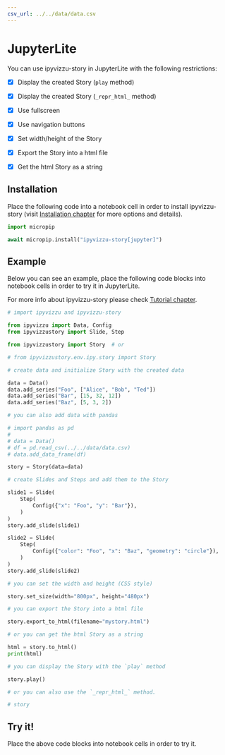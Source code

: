 ```yaml
---
csv_url: ../../data/data.csv
---
```


# JupyterLite

You can use ipyvizzu-story in JupyterLite with the following restrictions:

- [x] Display the created Story (`play` method)

- [x] Display the created Story (`_repr_html_` method)

- [x] Use fullscreen

- [x] Use navigation buttons

- [x] Set width/height of the Story

- [x] Export the Story into a html file

- [x] Get the html Story as a string

## Installation

Place the following code into a notebook cell in order to install ipyvizzu-story
(visit [Installation chapter](../../installation.md) for more options and
details).

```python
import micropip

await micropip.install("ipyvizzu-story[jupyter]")
```

## Example

Below you can see an example, place the following code blocks into notebook
cells in order to try it in JupyterLite.

For more info about ipyvizzu-story please check
[Tutorial chapter](../../tutorial/index.md).

```python
# import ipyvizzu and ipyvizzu-story

from ipyvizzu import Data, Config
from ipyvizzustory import Slide, Step

from ipyvizzustory import Story  # or

# from ipyvizzustory.env.ipy.story import Story
```

```python
# create data and initialize Story with the created data

data = Data()
data.add_series("Foo", ["Alice", "Bob", "Ted"])
data.add_series("Bar", [15, 32, 12])
data.add_series("Baz", [5, 3, 2])

# you can also add data with pandas

# import pandas as pd
#
# data = Data()
# df = pd.read_csv(../../data/data.csv)
# data.add_data_frame(df)

story = Story(data=data)
```

```python
# create Slides and Steps and add them to the Story

slide1 = Slide(
    Step(
        Config({"x": "Foo", "y": "Bar"}),
    )
)
story.add_slide(slide1)

slide2 = Slide(
    Step(
        Config({"color": "Foo", "x": "Baz", "geometry": "circle"}),
    )
)
story.add_slide(slide2)
```

```python
# you can set the width and height (CSS style)

story.set_size(width="800px", height="480px")
```

```python
# you can export the Story into a html file

story.export_to_html(filename="mystory.html")

# or you can get the html Story as a string

html = story.to_html()
print(html)
```

```python
# you can display the Story with the `play` method

story.play()
```

```python
# or you can also use the `_repr_html_` method.

# story
```

## Try it!

Place the above code blocks into notebook cells in order to try it.
